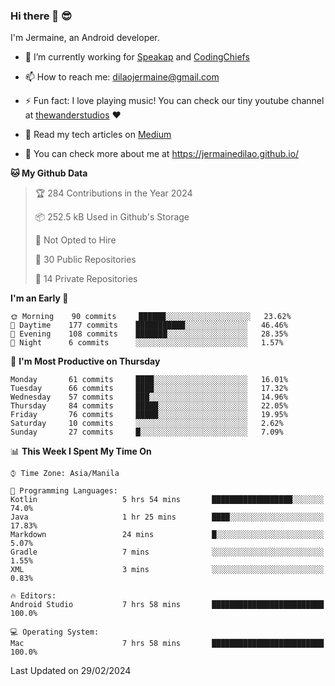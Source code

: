 ### Hi there 👋 😎
I'm Jermaine, an Android developer.

- 🔭 I’m currently working for [Speakap](https://www.speakap.com/) and [CodingChiefs](https://codingchiefs.com/en/)

- 📫 How to reach me: dilaojermaine@gmail.com

- ⚡ Fun fact: I love playing music! You can check our tiny youtube channel at [thewanderstudios](https://www.youtube.com/thewanderstudios) ♥️

- 📖 Read my tech articles on [Medium](https://jermainedilao.medium.com/)

- 👀 You can check more about me at https://jermainedilao.github.io/

<!--
**jermainedilao/jermainedilao** is a ✨ _special_ ✨ repository because its `README.md` (this file) appears on your GitHub profile.

Here are some ideas to get you started:

- 🔭 I’m currently working on ...
- 🌱 I’m currently learning ...
- 👯 I’m looking to collaborate on ...
- 🤔 I’m looking for help with ...
- 💬 Ask me about ...
- 📫 How to reach me: ...
- 😄 Pronouns: ...
- ⚡ Fun fact: ...
-->

<!--START_SECTION:waka-->
**🐱 My Github Data** 

> 🏆 284 Contributions in the Year 2024
 > 
> 📦 252.5 kB Used in Github's Storage 
 > 
> 🚫 Not Opted to Hire
 > 
> 📜 30 Public Repositories 
 > 
> 🔑 14 Private Repositories  
 > 
**I'm an Early 🐤** 

```text
🌞 Morning    90 commits     ██████░░░░░░░░░░░░░░░░░░░   23.62% 
🌆 Daytime    177 commits    ███████████░░░░░░░░░░░░░░   46.46% 
🌃 Evening    108 commits    ███████░░░░░░░░░░░░░░░░░░   28.35% 
🌙 Night      6 commits      ░░░░░░░░░░░░░░░░░░░░░░░░░   1.57%

```
📅 **I'm Most Productive on Thursday** 

```text
Monday       61 commits     ████░░░░░░░░░░░░░░░░░░░░░   16.01% 
Tuesday      66 commits     ████░░░░░░░░░░░░░░░░░░░░░   17.32% 
Wednesday    57 commits     ███░░░░░░░░░░░░░░░░░░░░░░   14.96% 
Thursday     84 commits     █████░░░░░░░░░░░░░░░░░░░░   22.05% 
Friday       76 commits     █████░░░░░░░░░░░░░░░░░░░░   19.95% 
Saturday     10 commits     ░░░░░░░░░░░░░░░░░░░░░░░░░   2.62% 
Sunday       27 commits     █░░░░░░░░░░░░░░░░░░░░░░░░   7.09%

```


📊 **This Week I Spent My Time On** 

```text
⌚︎ Time Zone: Asia/Manila

💬 Programming Languages: 
Kotlin                   5 hrs 54 mins       ██████████████████░░░░░░░   74.0% 
Java                     1 hr 25 mins        ████░░░░░░░░░░░░░░░░░░░░░   17.83% 
Markdown                 24 mins             █░░░░░░░░░░░░░░░░░░░░░░░░   5.07% 
Gradle                   7 mins              ░░░░░░░░░░░░░░░░░░░░░░░░░   1.55% 
XML                      3 mins              ░░░░░░░░░░░░░░░░░░░░░░░░░   0.83%

🔥 Editors: 
Android Studio           7 hrs 58 mins       █████████████████████████   100.0%

💻 Operating System: 
Mac                      7 hrs 58 mins       █████████████████████████   100.0%

```


 Last Updated on 29/02/2024
<!--END_SECTION:waka-->
